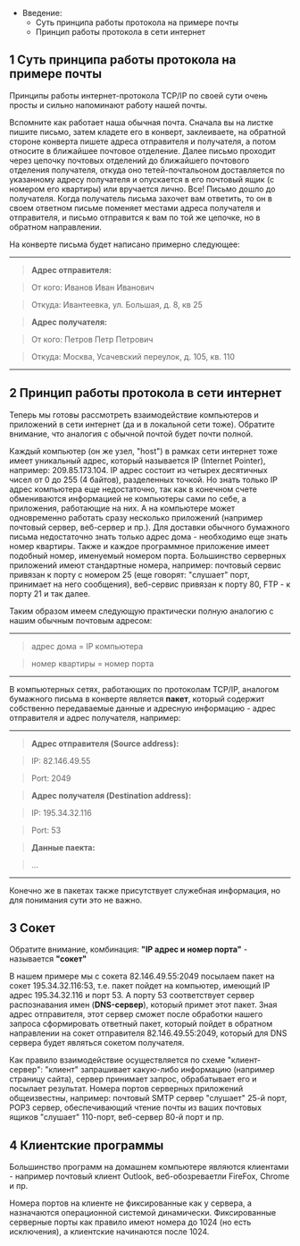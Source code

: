 * Введение:
  * Суть принципа работы протокола на примере почты
  * Принцип работы протокола в сети интернет

1 Суть принципа работы протокола на примере почты
-

Принципы работы интернет-протокола TCP/IP по своей сути очень просты и сильно
напоминают работу нашей почты.

Вспомните как работает наша обычная почта. Сначала вы на листке пишите письмо,
затем кладете его в конверт, заклеиваете, на обратной стороне конверта пишете
адреса отправителя и получателя, а потом относите в ближайшее почтовое отделение.
Далее письмо проходит через цепочку почтовых отделений до ближайшего почтового
отделения получателя, откуда оно тетей-почтальоном доставляется по указанному
адресу получателя и опускается в его почтовый ящик (с номером его квартиры) или
вручается лично. Все! Письмо дошло до получателя. Когда получатель письма
захочет вам ответить, то он в своем ответном письме поменяет местами адреса получателя
и отправителя, и письмо отправится к вам по той же цепочке, но в обратном направлении.

На конверте письма будет написано примерно следующее:

---------

> **Адрес отправителя:**

> От кого: Иванов Иван Иванович

> Откуда: Ивантеевка, ул. Большая, д. 8, кв 25

> **Адрес получателя:**

> От кого: Петров Петр Петрович

> Откуда: Москва, Усачевский переулок, д. 105, кв. 110

---------

2 Принцип работы протокола в сети интернет
-

Теперь мы готовы рассмотреть взаимодействие компьютеров и приложений в сети интернет (да и в локальной сети тоже).
Обратите внимание, что аналогия с обычной почтой будет почти полной.

Каждый компьютер (он же узел, "host") в рамках сети интернет тоже имеет уникальный адрес,
который называется IP (Internet Pointer), например: 209.85.173.104. IP адрес состоит из четырех
десятичных чисел от 0 до 255 (4 байтов), разделенных точкой. Но знать только IP адрес компьютера
еще недостаточно, так как в конечном счете обмениваются информацией не компьютеры сами по себе, а приложения, работающие на них.
А на компьютере может одновременно работать сразу несколько приложений (например почтовый сервер, веб-сервер и пр.).
Для доставки обычного бумажного письма недостаточно знать только адрес дома - необходимо еще
знать номер квартиры. Также и каждое программное приложение имеет подобный номер, именуемый номером
порта. Большинство серверных приложений имеют стандартные номера, например: почтовый
сервис привязан к порту с номером 25 (еще говорят: "слушает" порт, принимает на него
сообщения), веб-сервис привязан к порту 80, FTP - к порту 21 и так далее.

Таким образом имеем следующую практически полную аналогию с нашим обычным почтовым адресом:

---------

> адрес дома = IP компьютера

> номер квартиры = номер порта

---------

В компьютерных сетях, работающих по протоколам TCP/IP, аналогом бумажного письма в конверте
является **пакет**, который содержит собственно передаваемые данные и адресную информацию - адрес
отправителя и адрес получателя, например:

---------

> **Адрес отправителя (Source address):**

> IP: 82.146.49.55

> Port: 2049


> **Адрес получателя (Destination address):**

> IP: 195.34.32.116

> Port: 53


> **Данные паекта:**

> ...

---------

Конечно же в пакетах также присутствует служебная информация, но для понимания сути это
не важно.

3 Сокет
-
Обратите внимание, комбинация: **"IP адрес и номер порта"** - называется **"сокет"**

В нашем примере мы с сокета 82.146.49.55:2049 посылаем пакет на сокет 195.34.32.116:53,
т.е. пакет пойдет на компьютер, имеющий IP адрес 195.34.32.116 и порт 53. А порту 53
соответствует сервер распознавания имен (**DNS-сервер**), который примет этот пакет.
Зная адрес отправителя, этот сервер сможет после обработки нашего запроса сформировать ответный
пакет, который пойдет в обратном направлении на сокет отправителя 82.146.49.55:2049, который
для DNS сервера будет являться сокетом получателя.

Как правило взаимодействие осуществляется по схеме "клиент-сервер": "клиент" запрашивает
какую-либо информацию (например страницу сайта), сервер принимает запрос, обрабатывает его
и посылает результат. Номера портов серверных приложений общеизвестны, например: почтовый
SMTP сервер "слушает" 25-й порт, POP3 сервер, обеспечивающий чтение почты из ваших почтовых
ящиков "слушает" 110-порт, веб-сервер 80-й порт и пр.

4 Клиентские программы
-
Большинство программ на домашнем компьютере являются клиентами - например почтовый
клиент Outlook, веб-обозреваетли FireFox, Chrome и пр.

Номера портов на клиенте не фиксированные как у сервера, а назначаются операционной системой
динамически. Фиксированные серверные порты как правило имеют номера до 1024 (но есть исключения),
а клиентские начинаются после 1024.





<!--vim:set spelllang=ru-->
